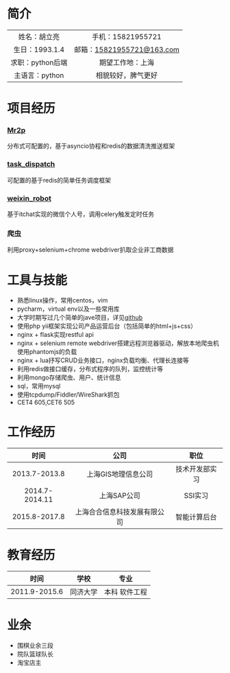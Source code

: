 # **简介**

| | |
| :----: | :----: |
| 姓名：胡立亮 | 手机：15821955721 |
| 生日：1993.1.4 | 邮箱：15821955721@163.com |
| 求职：python后端 | 期望工作地：上海 |
| 主语言：python | 相貌较好，脾气更好 |

# **项目经历**
### [Mr2p](https://github.com/Dkner/mr2p/tree/master)
分布式可配置的，基于asyncio协程和redis的数据清洗推送框架

### [task_dispatch](https://github.com/Dkner/task_dispatch_v4)
可配置的基于redis的简单任务调度框架

### [weixin_robot](https://github.com/Dkner/weixin_robot)
基于itchat实现的微信个人号，调用celery触发定时任务

### 爬虫
利用proxy+selenium+chrome webdriver扒取企业非工商数据

# **工具与技能**
* 熟悉linux操作，常用centos，vim
* pycharm，virtual env以及一些常用库
* 大学时期写过几个简单的jave项目，详见[github](https://github.com/Dkner?tab=repositories)
* 使用php yii框架实现公司产品运营后台（包括简单的html+js+css）
* nginx + flask实现restful api
* nginx + selenium remote webdriver搭建远程浏览器驱动，解放本地爬虫机使用phantomjs的负载
* nginx + lua抒写CRUD业务接口，nginx负载均衡、代理长连接等
* 利用redis做接口缓存，分布式程序的队列，监控统计等
* 利用mongo存储爬虫、用户、统计信息
* sql，常用mysql
* 使用tcpdump/Fiddler/WireShark抓包
* CET4 605,CET6 505

# **工作经历**
| 时间 | 公司 | 职位 |
| :----: | :----: | :----: |
| 2013.7-2013.8 | 上海GIS地理信息公司 | 技术开发部实习 |
| 2014.7-2014.11 | 上海SAP公司 | SSI实习 |
| 2015.8-2017.8 | 上海合合信息科技发展有限公司 | 智能计算后台 |

# **教育经历**
| 时间 | 学校 | 专业 |
| :----: | :----: | :----: |
| 2011.9-2015.6 | 同济大学 | 本科 软件工程 |

# **业余**
* 围棋业余三段
* 院队篮球队长
* 淘宝店主
